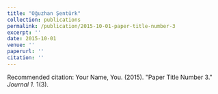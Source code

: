 ```yaml
---
title: "Oğuzhan Şentürk"
collection: publications
permalink: /publication/2015-10-01-paper-title-number-3
excerpt: ''
date: 2015-10-01
venue: ''
paperurl: ''
citation: ''
---
```


Recommended citation: Your Name, You. (2015). "Paper Title Number 3." <i>Journal 1</i>. 1(3).
